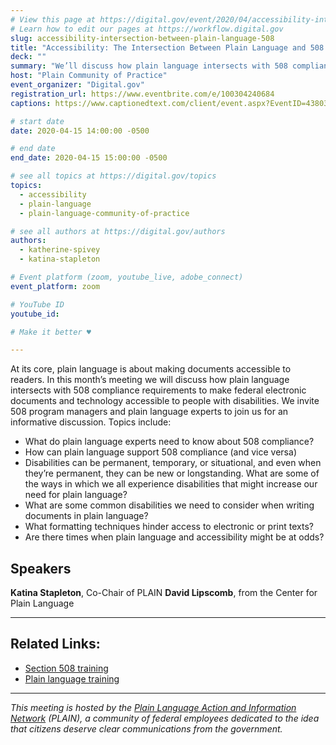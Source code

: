 ```yaml
---
# View this page at https://digital.gov/event/2020/04/accessibility-intersection-between-plain-language-508
# Learn how to edit our pages at https://workflow.digital.gov
slug: accessibility-intersection-between-plain-language-508
title: "Accessibility: The Intersection Between Plain Language and 508 Compliance"
deck: ""
summary: "We’ll discuss how plain language intersects with 508 compliance requirements to make federal electronic documents and information technology accessible to people with disabilities."
host: "Plain Community of Practice"
event_organizer: "Digital.gov"
registration_url: https://www.eventbrite.com/e/100304240684
captions: https://www.captionedtext.com/client/event.aspx?EventID=4380373&CustomerID=321

# start date
date: 2020-04-15 14:00:00 -0500

# end date
end_date: 2020-04-15 15:00:00 -0500

# see all topics at https://digital.gov/topics
topics: 
  - accessibility
  - plain-language
  - plain-language-community-of-practice

# see all authors at https://digital.gov/authors
authors: 
  - katherine-spivey
  - katina-stapleton

# Event platform (zoom, youtube_live, adobe_connect)
event_platform: zoom

# YouTube ID
youtube_id: 

# Make it better ♥

---
```


At its core, plain language is about making documents accessible to readers. In this month’s meeting we will discuss how plain language intersects with 508 compliance requirements to make federal electronic documents and technology accessible to people with disabilities. We invite 508 program managers and plain language experts to join us for an informative discussion. Topics include:

 - What do plain language experts need to know about 508 compliance?
 - How can plain language support 508 compliance (and vice versa)
 - Disabilities can be permanent, temporary, or situational, and even when they’re permanent, they can be new or longstanding. What are some of the ways in which we all experience disabilities that might increase our need for plain language?
 - What are some common disabilities we need to consider when writing documents in plain language?
 - What formatting techniques hinder access to electronic or print texts?
 - Are there times when plain language and accessibility might be at odds?
 
 ## Speakers

**Katina Stapleton**, Co-Chair of PLAIN
**David Lipscomb**, from the Center for Plain Language

---

## Related Links:

 - [Section 508 training](https://www.section508.gov/training)
 - [Plain language training](https://plainlanguage.gov/)
 
 ---
 
 *This meeting is hosted by the [Plain Language Action and Information Network](https://plainlanguage.gov/) (PLAIN), a community of federal employees dedicated to the idea that citizens deserve clear communications from the government.*
